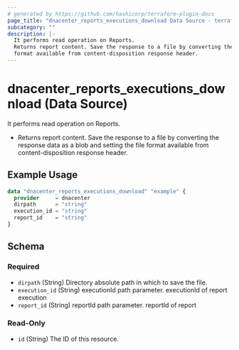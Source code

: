 ```yaml
---
# generated by https://github.com/hashicorp/terraform-plugin-docs
page_title: "dnacenter_reports_executions_download Data Source - terraform-provider-dnacenter"
subcategory: ""
description: |-
  It performs read operation on Reports.
  Returns report content. Save the response to a file by converting the response data as a blob and setting the file
  format available from content-disposition response header.
---
```


# dnacenter_reports_executions_download (Data Source)

It performs read operation on Reports.

- Returns report content. Save the response to a file by converting the response data as a blob and setting the file
format available from content-disposition response header.

## Example Usage

```terraform
data "dnacenter_reports_executions_download" "example" {
  provider     = dnacenter
  dirpath      = "string"
  execution_id = "string"
  report_id    = "string"
}
```

<!-- schema generated by tfplugindocs -->
## Schema

### Required

- `dirpath` (String) Directory absolute path in which to save the file.
- `execution_id` (String) executionId path parameter. executionId of report execution
- `report_id` (String) reportId path parameter. reportId of report

### Read-Only

- `id` (String) The ID of this resource.


